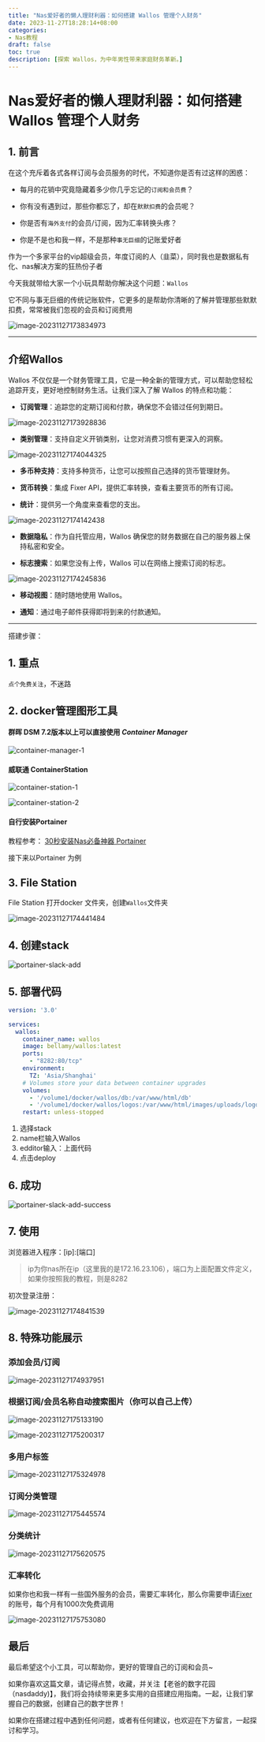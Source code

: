 ```yaml
---
title: "Nas爱好者的懒人理财利器：如何搭建 Wallos 管理个人财务"
date: 2023-11-27T18:28:14+08:00
categories:
- Nas教程
draft: false
toc: true
description: [探索 Wallos，为中年男性带来家庭财务革新。]
---
```


# Nas爱好者的懒人理财利器：如何搭建 Wallos 管理个人财务

## 1. 前言

在这个充斥着各式各样订阅与会员服务的时代，不知道你是否有过这样的困惑：

- 每月的花销中究竟隐藏着多少你几乎忘记的`订阅和会员费`？

- 你有没有遇到过，那些你都忘了，却在`默默扣费`的会员呢？

- 你是否有`海外支付`的会员/订阅，因为汇率转换头疼？

- 你是不是也和我一样，不是那种`事无巨细`的记账爱好者

  

作为一个多家平台的vip超级会员，年度订阅的人（韭菜），同时我也是数据私有化、nas解决方案的狂热份子者

今天我就带给大家一个小玩具帮助你解决这个问题：`Wallos`

它不同与事无巨细的传统记账软件，它更多的是帮助你清晰的了解并管理那些默默扣费，常常被我们忽视的会员和订阅费用

![image-20231127173834973](image-20231127173834973.png)





---

## 介绍Wallos

Wallos 不仅仅是一个财务管理工具，它是一种全新的管理方式，可以帮助您轻松追踪开支，更好地控制财务生活。让我们深入了解 Wallos 的特点和功能：

- **订阅管理**：追踪您的定期订阅和付款，确保您不会错过任何到期日。

![image-20231127173928836](image-20231127173928836.png)

- **类别管理**：支持自定义开销类别，让您对消费习惯有更深入的洞察。

![image-20231127174044325](image-20231127174044325.png)

- **多币种支持**：支持多种货币，让您可以按照自己选择的货币管理财务。

- **货币转换**：集成 Fixer API，提供汇率转换，查看主要货币的所有订阅。

- **统计**：提供另一个角度来查看您的支出。

![image-20231127174142438](image-20231127174142438.png)

- **数据隐私**：作为自托管应用，Wallos 确保您的财务数据在自己的服务器上保持私密和安全。

- **标志搜索**：如果您没有上传，Wallos 可以在网络上搜索订阅的标志。

![image-20231127174245836](image-20231127174245836.png)

- **移动视图**：随时随地使用 Wallos。

- **通知**：通过电子邮件获得即将到来的付款通知。

---

搭建步骤：

## 1. 重点

`点个免费关注`，不迷路

## 2. docker管理图形工具

#### 群晖 DSM 7.2版本以上可以直接使用 *Container Manager*

![container-manager-1](images/container-manager-1.png)

#### 威联通 ContainerStation 

![container-station-1](images/container-station-1.png)

![container-station-2](images/container-station-2.png)



#### 自行安装Portainer

教程参考：
[30秒安装Nas必备神器 Portainer](/how-to-install-portainer-in-nas/)



接下来以Portainer 为例

##  3. File Station

File Station 打开docker 文件夹，创建`Wallos`文件夹



![image-20231127174441484](image-20231127174441484.png)

## 4. 创建stack

![portainer-slack-add](images/portainer-slack-add.png)

## 5.  部署代码

```yaml
version: '3.0'

services:
  wallos:
    container_name: wallos
    image: bellamy/wallos:latest
    ports:
      - "8282:80/tcp"
    environment:
      TZ: 'Asia/Shanghai'
    # Volumes store your data between container upgrades
    volumes:
      - '/volume1/docker/wallos/db:/var/www/html/db'
      - '/volume1/docker/wallos/logos:/var/www/html/images/uploads/logos'
    restart: unless-stopped
```

1. 选择stack
2. name栏输入Wallos
3. edditor输入：上面代码
4. 点击deploy

## 6. 成功

![portainer-slack-add-success](images/portainer-slack-add-success.png)



## 7. 使用

浏览器进入程序：[ip]:[端口]

> ip为你nas所在ip（这里我的是172.16.23.106），端口为上面配置文件定义，如果你按照我的教程，则是8282

初次登录注册：

![image-20231127174841539](image-20231127174841539.png)

## 8. 特殊功能展示

### 添加会员/订阅

![image-20231127174937951](image-20231127174937951.png)

### 根据订阅/会员名称自动搜索图片（你可以自己上传）

![image-20231127175133190](image-20231127175133190.png)

![image-20231127175200317](image-20231127175200317.png)

### 多用户标签

![image-20231127175324978](image-20231127175324978.png)

### 订阅分类管理

![image-20231127175445574](image-20231127175445574.png)



### 分类统计

![image-20231127175620575](image-20231127175620575.png)



### 汇率转化

如果你也和我一样有一些国外服务的会员，需要汇率转化，那么你需要申请[Fixer](https://fixer.io/#pricing_plan)的账号，每个月有1000次免费调用

![image-20231127175753080](image-20231127175753080.png)



## 最后

最后希望这个小工具，可以帮助你，更好的管理自己的订阅和会员~



如果你喜欢这篇文章，请记得点赞，收藏，并关注【老爸的数字花园（nasdaddy)】，我们将会持续带来更多实用的自搭建应用指南。一起，让我们掌握自己的数据，创建自己的数字世界！

如果你在搭建过程中遇到任何问题，或者有任何建议，也欢迎在下方留言，一起探讨和学习。